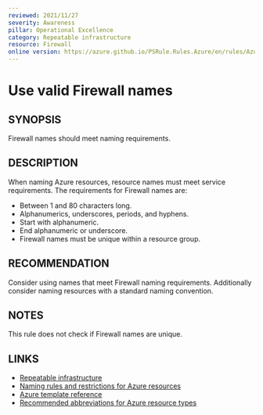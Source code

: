 ```yaml
---
reviewed: 2021/11/27
severity: Awareness
pillar: Operational Excellence
category: Repeatable infrastructure
resource: Firewall
online version: https://azure.github.io/PSRule.Rules.Azure/en/rules/Azure.Firewall.Name/
---
```


# Use valid Firewall names

## SYNOPSIS

Firewall names should meet naming requirements.

## DESCRIPTION

When naming Azure resources, resource names must meet service requirements.
The requirements for Firewall names are:

- Between 1 and 80 characters long.
- Alphanumerics, underscores, periods, and hyphens.
- Start with alphanumeric.
- End alphanumeric or underscore.
- Firewall names must be unique within a resource group.

## RECOMMENDATION

Consider using names that meet Firewall naming requirements.
Additionally consider naming resources with a standard naming convention.

## NOTES

This rule does not check if Firewall names are unique.

## LINKS

- [Repeatable infrastructure](https://docs.microsoft.com/azure/architecture/framework/devops/automation-infrastructure)
- [Naming rules and restrictions for Azure resources](https://docs.microsoft.com/azure/azure-resource-manager/management/resource-name-rules)
- [Azure template reference](https://docs.microsoft.com/azure/templates/microsoft.network/azurefirewalls)
- [Recommended abbreviations for Azure resource types](https://docs.microsoft.com/azure/cloud-adoption-framework/ready/azure-best-practices/resource-abbreviations)
